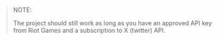 > NOTE:
> 
> The project should still work as long as you have an approved API key from Riot Games and a subscription to X (twitter) API.
